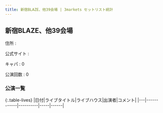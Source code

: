 ```yaml
---
title: 新宿BLAZE、他39会場 | 3markets セットリスト統計
---
```

## 新宿BLAZE、他39会場

住所
:    

公式サイト
:    []()

キャパ
:    0

公演回数
: 0


### 公演一覧

{:.table-lives}
|日付|ライブタイトル|ライブハウス|出演者|コメント|
|---|------------|----------|-----|------|

